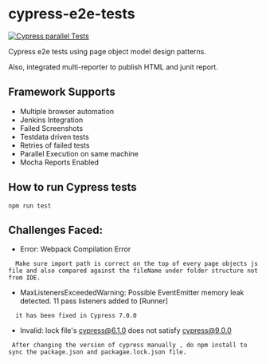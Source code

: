 # cypress-e2e-tests

[![Cypress parallel Tests](https://github.com/ISanjeevKumar/cypress-e2e-tests/actions/workflows/node.js.yml/badge.svg)](https://github.com/ISanjeevKumar/cypress-e2e-tests/actions/workflows/node.js.yml)


Cypress e2e tests using page object model design patterns.

Also, integrated multi-reporter to publish HTML and junit report.

## Framework Supports
* Multiple browser automation
* Jenkins Integration
* Failed Screenshots
* Testdata driven tests
* Retries of failed tests
* Parallel Execution on same machine
* Mocha Reports Enabled

## How to run Cypress tests

```
npm run test
```

## Challenges Faced:

  - Error: Webpack Compilation Error

  ```
    Make sure import path is correct on the top of every page objects js file and also compared against the fileName under folder structure not from IDE.
  ```
   - MaxListenersExceededWarning: Possible EventEmitter memory leak detected. 11 pass listeners added to [Runner]
  ```
    it has been fixed in Cypress 7.0.0
  ```  

   - Invalid: lock file's cypress@6.1.0 does not satisfy cypress@9.0.0
  ```
   After changing the version of cypress manually , do npm install to sync the package.json and packagae.lock.json file.
  ```  


